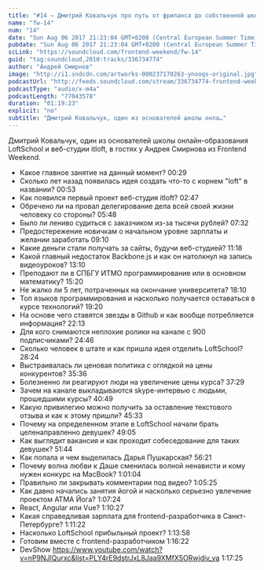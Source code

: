 ```yaml
---
title: "#14 – Дмитрий Ковальчук про путь от фриланса до собственной школы онлайн-образования"
name: "fw-14"
num: "14"
date: "Sun Aug 06 2017 21:23:04 GMT+0200 (Central European Summer Time)"
pubdate: "Sun Aug 06 2017 21:23:04 GMT+0200 (Central European Summer Time)"
scLink: "https://soundcloud.com/frontend-weekend/fw-14"
guid: "tag:soundcloud,2010:tracks/336734774"
author: "Андрей Смирнов"
image: "http://i1.sndcdn.com/artworks-000237170263-ynooqs-original.jpg"
podcastUrl: "http://feeds.soundcloud.com/stream/336734774-frontend-weekend-fw-14.m4a"
podcastType: "audio/x-m4a"
podcastLength: "77043578"
duration: "01:19:23"
explicit: "no"
subtitle: "Дмитрий Ковальчук, один из основателей школы онла…"
---
```

Дмитрий Ковальчук, один из основателей школы онлайн-образования LoftSchool и веб-студии itloft, в гостях у Андрея Смирнова из Frontend Weekend.

- Какое главное занятие на данный момент? 00:29
- Сколько лет назад появилась идея создать что-то с корнем "loft" в названии? 00:53
- Как появился первый проект веб-студия itloft? 02:47
- Обречено ли на провал делегирование дела всей своей жизни человеку со стороны? 05:48
- Было ли лениво судиться с заказчиком из-за тысячи рублей? 07:32
- Предостережение новичкам о начальном уровне зарплаты и желании заработать 09:10
- Какие деньги стали получать за сайты, будучи веб-студией? 11:18
- Какой главный недостаток Backbone.js и как он натолкнул на запись видеоуроков? 13:10
- Преподают ли в СПБГУ ИТМО программирование или в основном математику? 15:20
- Не жалко ли 5 лет, потраченных на окончание университета? 18:10
- Топ языков программирования и насколько получается оставаться в курсе технологий? 19:20
- На основе чего ставятся звезды в Github и как вообще потребляется информация? 22:13
- Для кого снимаются неплохие ролики на канале с 900 подписчиками? 24:46
- Сколько человек в штате и как пришла идея отделить LoftSchool? 28:24
- Выстраивалась ли ценовая политика с оглядкой на цены конкурентов? 35:36
- Болезненно ли реагируют люди на увеличение цены курса? 37:29
- Зачем на канале выкладываются skype-интервью с людьми, прошедшими курсы? 40:49
- Какую привилегию можно получить за оставление текстового отзыва и как к этому пришли? 45:33
- Почему на определенном этапе в LoftSchool начали брать целенаправленно девушек? 49:05
- Как выглядит вакансия и как проходит собеседование для таких девушек? 51:44
- Как попала и чем выделилась Дарья Пушкарская? 56:21
- Почему волна любви к Даше сменилась волной ненависти и кому нужен конкурс на MacBook? 1:01:04
- Правильно ли закрывать комментарии под видео? 1:05:25
- Как давно начались занятия йогой и насколько серьезно увлечение проектом АТМА Йога? 1:07:24
- React, Angular или Vue? 1:10:27
- Какая справедливая зарплата для frontend-разработчика в Санкт-Петербурге? 1:11:22
- Насколько LoftSchool прибыльный проект? 1:13:58
- Готовим вместе с frontend-разработчиком 1:16:22
- DevShow https://www.youtube.com/watch?v=nP9NJlQurxc&list=PLY4rE9dstrJxL8Jaa9XMfX5ORwjdiv_ya 1:17:25